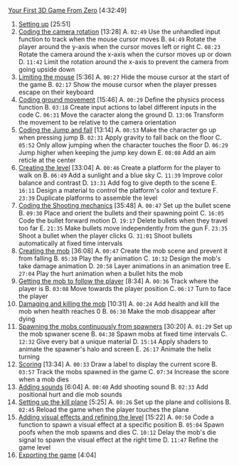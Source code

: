 
[Your First 3D Game From Zero](https://www.gdquest.com/library/first_3d_game_godot4_arena_fps/) [4:32:49]  

01. [Setting up](https://player.vimeo.com/video/1060451728?h=1323494251) [25:51]
02. [Coding the camera rotation](https://player.vimeo.com/video/1060451747?h=98bfef9546) [13:28]
	A. `02:49` Use the unhandled input function to track when the mouse cursor moves
	B. `04:49` Rotate the player around the y-axis when the cursor moves left or right
	C. `08:23` Rotate the camera around the x-axis when the cursor moves up or down
	D. `11:42` Limit the rotation around the x-axis to prevent the camera from going upside down
03. [Limiting the mouse](https://player.vimeo.com/video/1060451758?h=6f5d737e05) [5:36]
	A. `00:27` Hide the mouse cursor at the start of the game
	B. `02:17` Show the mouse cursor when the player presses escape on their keyboard
04. [Coding ground movement](https://player.vimeo.com/video/1060451770?h=cd0624d20e) [15:46]
	A. `00:29` Define the physics process function
	B. `03:18` Create input actions to label different inputs in the code
	C. `06:31` Move the caracter along the ground
	D. `13:06` Transform the movement to be relative to the camera orientation
05. [Coding the Jump and fall](https://player.vimeo.com/video/1060451781?h=a0b6e248f6) [13:14]
	A. `00:53` Make the character go up when pressing jump
	B. `02:31` Apply gravity to fall back on the floor
	C. `05:52` Only allow jumping when the character touches the floor
	D. `06:29` Jump higher when keeping the jump key down
	E. `08:08` Add an aim reticle at the center
06. [Creating the level](https://player.vimeo.com/video/1060451791?h=9daba54269) [33:04]
	A. `00:46` Create a platform for the player to walk on
	B. `06:49` Add a sunlight and a blue sky
	C. `11:39` Improve color balance and contrast
	D. `13:31` Add fog to give depth to the scene
	E. `16:11` Design a material to control the platform's color and texture
	F. `23:39` Duplicate platforms to assemble the level
07. [Coding the Shooting mechanics](https://player.vimeo.com/video/1060451806?h=c71530aa4f) [35:48]
	A. `00:47` Set up the bullet scene
	B. `09:30` Place and orient the bullets and their spawning point
	C. `16:05` Code the bullet forward motion
	D. `19:17` Delete bullets when they travel too far
	E. `21:35` Make bullets move independently from the gun
	F. `23:35` Shoot a bullet when the player clicks
	G. `31:01` Shoot bullets automatically at fixed time intervals
08. [Creating the mob](https://player.vimeo.com/video/1060451822?h=25a9576abd) [36:08]
	A. `00:47` Create the mob scene and prevent it from falling
	B. `05:30` Play the fly animation
	C. `10:32` Design the mob's take damage animation
	D. `20:58` Layer animations in an animation tree
	E. `27:04` Play the hurt animation when a bullet hits the mob
09. [Getting the mob to follow the player](https://player.vimeo.com/video/1060451842?h=3e4df4c403) [8:34]
	A. `00:36` Track where the player is
	B. `03:08` Move towards the player position
	C. `06:17` Turn to  face the player
10. [Damaging and killing the mob](https://player.vimeo.com/video/1060451861?h=7fd147ad2b) [10:31]
	A. `00:24` Add health and kill the mob when health reaches 0
	B. `06:30` Make the mob disappear after dying
11. [Spawning the mobs continuously from spawners](https://player.vimeo.com/video/1060451878?h=7abfa33017) [30:20]
	A. `01:29` Set up the mob spwaner scene
	B. `04:38` Spawn mobs at fixed time intervals
	C. `12:32` Give every bat a unique material
	D. `15:14` Apply shaders to animate the spawner's halo and screen
	E. `26:17` Animate the helix turning
12. [Scoring](https://player.vimeo.com/video/1060451897?h=11a0de95a4) [13:34]
	A. `00:33` Draw a label to display the current score
	B. `03:57` Track the mobs spawned in the game
	C. `07:34` Increase the score when a mob dies
13. [Adding sounds](https://player.vimeo.com/video/1060451917?h=343ed5b80d) [6:04]
	A. `00:40` Add shooting sound
	B. `02:33` Add positional hurt and die mob sounds
14. [Setting up the kill plane](https://player.vimeo.com/video/1060451930?h=734fb29dd3) [5:25]
	A. `00:26` Set up the plane and collisions
	B. `02:45` Reload the game when the player touches the plane
15. [Adding visual effects and refining the level](https://player.vimeo.com/video/1060451946?h=f5a67a69cf) [15:22]
	A. `00:50` Code a function to spawn a visual effect at a specific position
	B. `05:04` Spawn poofs when the mob spawns and dies
	C. `10:12` Delay the mob's die signal to spawn the visual effect at the right time
	D. `11:47` Refine the game level
16. [Exporting the game](https://player.vimeo.com/video/1060451959?h=4f0946de95) [4:04]

